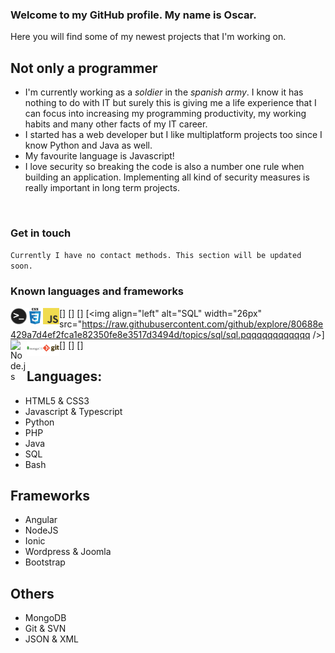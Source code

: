 ### Welcome to my GitHub profile. My name is Oscar.
Here you will find some of my newest projects that I'm working on.

## Not only a programmer
- I'm currently working as a _soldier_ in the _spanish army_. I know it has nothing to do with IT but surely this is giving me a life experience that I can focus into increasing my programming productivity, my working habits and many other facts of my IT career.
- I started has a web developer but I like multiplatform projects too since I know Python and Java as well.
- My favourite language is Javascript!
- I love security so breaking the code is also a number one rule when building an application. Implementing all kind of security measures is really important in long term projects.
<br />

### Get in touch
`Currently I have no contact methods. This section will be updated soon.`
<br />

### Known languages and frameworks
[<img align="left" alt="HTML5" width="26px" src="https://raw.githubusercontent.com/github/explore/80688e429a7d4ef2fca1e82350fe8e3517d3494d/topics/terminal/terminal.png" />]
[<img align="left" alt="CSS3" width="26px" src="https://raw.githubusercontent.com/github/explore/80688e429a7d4ef2fca1e82350fe8e3517d3494d/topics/css/css.png" />]
[<img align="left" alt="JavaScript" width="26px" src="https://raw.githubusercontent.com/github/explore/80688e429a7d4ef2fca1e82350fe8e3517d3494d/topics/javascript/javascript.png" />]
[<img align="left" alt="SQL" width="26px" src="https://raw.githubusercontent.com/github/explore/80688e429a7d4ef2fca1e82350fe8e3517d3494d/topics/sql/sql.pqqqqqqqqqqqq />]
[<img align="left" alt="Node.js" width="26px" src="https://raw.githubusercontent.com/github/explore/80688e429a7d4ef2fca1e82350fe8e3517d3494d/topics/nodejs/nodejs.png" />]
[<img align="left" alt="MongoDB" width="26px" src="https://raw.githubusercontent.com/github/explore/80688e429a7d4ef2fca1e82350fe8e3517d3494d/topics/mongodb/mongodb.png" />]
[<img align="left" alt="Git" width="26px" src="https://raw.githubusercontent.com/github/explore/80688e429a7d4ef2fca1e82350fe8e3517d3494d/topics/git/git.png" />]
## Languages:
- HTML5 & CSS3
- Javascript & Typescript
- Python
- PHP
- Java
- SQL
- Bash

## Frameworks
- Angular
- NodeJS
- Ionic
- Wordpress & Joomla
- Bootstrap

## Others
- MongoDB
- Git & SVN
- JSON & XML
